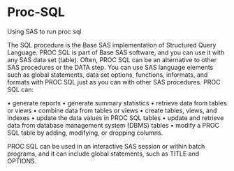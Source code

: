 # Proc-SQL
Using SAS to run proc sql

The SQL procedure is the Base SAS implementation of Structured Query 
Language. PROC SQL is part of Base SAS software, and you can use it with any SAS 
data set (table). Often, PROC SQL can be an alternative to other SAS procedures 
or the DATA step. You can use SAS language elements such as global statements, 
data set options, functions, informats, and formats with PROC SQL just as you can 
with other SAS procedures. PROC SQL can:

• generate reports 
• generate summary statistics 
• retrieve data from tables or views 
• combine data from tables or views 
• create tables, views, and indexes 
• update the data values in PROC SQL tables 
• update and retrieve data from database management system (DBMS) 
tables 
• modify a PROC SQL table by adding, modifying, or dropping columns. 

PROC SQL can be used in an interactive SAS session or within batch programs, 
and it can include global statements, such as TITLE and OPTIONS. 
